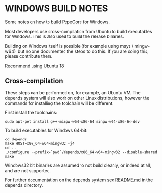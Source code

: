 WINDOWS BUILD NOTES
====================

Some notes on how to build PepeCore for Windows.

Most developers use cross-compilation from Ubuntu to build executables for
Windows. This is also used to build the release binaries.

Building on Windows itself is possible (for example using msys / mingw-w64),
but no one documented the steps to do this. If you are doing this, please contribute them.

Recommend using Ubuntu 18

Cross-compilation
-------------------

These steps can be performed on, for example, an Ubuntu VM. The depends system
will also work on other Linux distributions, however the commands for
installing the toolchain will be different.

First install the toolchains:

    sudo apt-get install g++-mingw-w64-x86-64 mingw-w64-x86-64-dev

To build executables for Windows 64-bit:

    cd depends
    make HOST=x86_64-w64-mingw32 -j4
    cd ..
    ./configure --prefix=`pwd`/depends/x86_64-w64-mingw32 --disable-shared
    make

Windows32 bit binaries are assumed to not build cleanly, or indeed at all, and are not supported.

For further documentation on the depends system see [README.md](../depends/README.md) in the depends directory.

